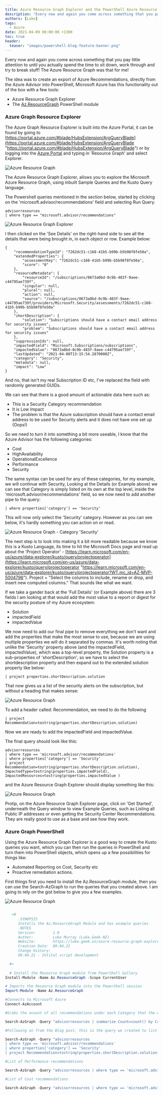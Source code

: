 ```yaml
---
title: Azure Resource Graph Explorer and the PowerShell Azure Resource Graph
description: "Every now and again you come across something that you pay little attention to until you actually spend the time to sit down, work through and try to br..."
authors: [Luke]
tags:
  - Azure
date: 2021-04-09 00:00:00 +1300
toc: true
header:
  teaser: "images/powershell-blog-feature-banner.png"
---
```

Every now and again you come across something that you pay little attention to until you actually spend the time to sit down, work through and try to break stuff! The Azure Resource Graph was that for me!

The idea was to create an export of Azure Recommendations, directly from the Azure Advisor into PowerShell, Microsoft Azure has this functionality out of the box with a few tools:

* Azure Resource Graph Explorer
* The [Az.ResourceGraph](https://learn.microsoft.com/en-us/azure/governance/resource-graph/first-query-powershell?WT.mc_id=AZ-MVP-5004796) PowerShell module

### Azure Graph Resource Explorer

The Azure Graph Resource Explorer is built into the Azure Portal, it can be found by going to [https://portal.azure.com/#blade/HubsExtension/ArgQueryBlade](https://portal.azure.com/#blade/HubsExtension/ArgQueryBlade "https://portal.azure.com/#blade/HubsExtension/ArgQueryBlade")
or by logging into the [Azure Portal](https://portal.azure.com) and typing in 'Resource Graph' and select Explorer.

![Azure Resource Graph](/uploads/azureresourcegraphsearch.png)

The Azure Resource Graph Explorer, allows you to explore the Microsoft Azure Resource Graph, using inbuilt Sample Queries and the Kusto Query language. 

The Powershell queries mentioned in the section below, started by clicking on the 'microsoft.advisor/recommendations' field and selecting Run Query.

    advisorresources
    | where type == "microsoft.advisor/recommendations"

![Azure Resource Graph Explorer](/uploads/azureresourcegraph.png "Azure Resource Graph Explorer")

I then clicked on the 'See Details' on the right-hand side to see all the details that were being brought in, in each object or row. Example below:

    {
        "recommendationTypeId": "7262dc51-c168-41b5-b99b-b5b98f8fe50a",
        "extendedProperties": {
            "assessmentKey": "7262dc51-c168-41b5-b99b-b5b98f8fe50a",
            "score": "0"
        },
        "resourceMetadata": {
            "resourceId": "/subscriptions/0673a0bd-0c9b-483f-9aee-c44795ae739f",
            "singular": null,
            "plural": null,
            "action": null,
            "source": "/subscriptions/0673a0bd-0c9b-483f-9aee-c44795ae739f/providers/Microsoft.Security/assessments/7262dc51-c168-41b5-b99b-b5b98f8fe50a"
        },
        "shortDescription": {
            "solution": "Subscriptions should have a contact email address for security issues",
            "problem": "Subscriptions should have a contact email address for security issues"
        },
        "suppressionIds": null,
        "impactedField": "Microsoft.Subscriptions/subscriptions",
        "impactedValue": "0673a0bd-0c9b-483f-9aee-c44795ae739f",
        "lastUpdated": "2021-04-08T13:15:54.2870000Z",
        "category": "Security",
        "metadata": null,
        "impact": "Low"
    }

And no, that isn't my real Subscription ID etc, I've replaced the field with randomly generated GUIDs.

We can see that there is a good amount of actionable data here such as:

* This is a Security Category recommendation
* It is Low Impact
* The problem is that the Azure subscription should have a contact email address to be used for Security alerts and it does not have one set up (Oops!)

So we need to turn it into something a bit more useable, I know that the Azure Advisor has the following categories:

* Cost
* HighAvailability
* OperationalExcellence
* Performance
* Security

The same syntax can be used for any of these categories, for my example, we will continue with Security, Looking at the Details (or Example above) we can see that Category is simply listed on its own at the top level, inside the 'microsoft.advisor/recommendations' field, so we now need to add another pipe to the query:

    | where properties['category'] == 'Security'

This will now only select the 'Security' category. However as you can see below, it's hardly something you can action on or read.

![Azure Resource Graph - Category 'Security'](/uploads/azureresourcegraph_category.png "Azure Resource Graph - Category 'Security'")

The next step is to look into making it a bit more readable because we know this is a Kusto Language, its time to hit the Microsoft Docs page and read up about the 'Project Operator' - [https://learn.microsoft.com/en-us/azure/data-explorer/kusto/query/projectoperator](https://learn.microsoft.com/en-us/azure/data-explorer/kusto/query/projectoperator "https://learn.microsoft.com/en-us/azure/data-explorer/kusto/query/projectoperator?WT.mc_id=AZ-MVP-5004796"). Project = "Select the columns to include, rename or drop, and insert new computed columns." That sounds like what we want.

If we take a gander back at the 'Full Details' (or Example above) there are 3 fields I am looking at that would add the most value to a report or digest for the security posture of my Azure ecosystem:

* Solution
* impactedField
* impactedValue

We now need to add our final pipe to remove everything we don't want and add the properties that make the most sense to use, because we are using multiple properties we will do it separated by commas. It's worth noting that unlike the 'Security' property above (and the impactedField, impactedValue), which was a top-level property, the Solution property is a sub-properties of 'shortDescription', so we have to select the shortdescription property and then expand out to the extended solution property like below:

    | project properties.shortDescription.solution

That now gives us a list of the security alerts on the subscription, but without a heading that makes sense:

![Azure Resource Graph](/uploads/azureresourcegraphheader.png)

To add a header called: Recommendation, we need to do the following

    | project Recommendation=tostring(properties.shortDescription.solution)

Now we are ready to add the impactedField and impactedValue.

The final query should look like this:

    advisorresources
    | where type == 'microsoft.advisor/recommendations'
    | where properties['category'] == 'Security'
    | project Recommendation=tostring(properties.shortDescription.solution), ImpactedType=tostring(properties.impactedField), ImpactedResources=tostring(properties.impactedValue )

and the Azure Resource Graph Explorer should display something like this:

![Azure Resource Graph](/uploads/azuregraphexplorerfinalquery.png)

Protip, on the Azure Resource Graph Explorer page, click on 'Get Started', underneath the Query window to view Example Queries, such as Listing all Public IP addresses or even getting the Security Center Recommendations. They are really good to use as a base and see how they work.

### Azure Graph PowerShell

Using the Azure Resource Graph Explorer is a good way to create the Kusto queries you want, which you can then run the queries in PowerShell and turn them into PowerShell objects, which opens up a few possibilities for things like:

* Automated Reporting on Cost, Security etc
* Proactive remediation actions.

First things first you need to install the Az.ResourceGraph module, then you can use the Search-AzGraph to run the queries that you created above. I am going to rely on the gist below to give you a few examples.

![Azure Resource Graph](/uploads/azuregraphpowershell.png)

```powershell title="AzGraph.ps1"

   <#
      .SYNOPSIS
      Installs the Az.ResourceGraph Module and has example queries
      .NOTES
      Version:        1.0
      Author:         Luke Murray (Luke.Geek.NZ) 
      Website:        https://luke.geek.nz/azure-resource-graph-explorer-and-the-powershell-azure-resource-graph
      Creation Date:  09.04.21
      Change History: 
      09.04.21 - Intital script development

  #>
  
  # Install the Resource Graph module from PowerShell Gallery
Install-Module -Name Az.ResourceGraph -Scope CurrentUser

# Imports the Resource Graph module into the PowerShell session
Import-Module -Name Az.ResourceGraph

#Connects to Microsoft Azure
Connect-AzAccount

#Grabs the acount of all recommendations under each Category that the Azure Advisor Has

Search-AzGraph -Query "advisorresources | summarize Count=count() by Category=tostring(properties.category) | where Category!='' | sort by Category asc"

#Following on from the Blog post, this is the query we created to list all Security recommendations, their resource type and what resources were impacted

Search-AzGraph -Query "advisorresources
| where type == 'microsoft.advisor/recommendations'
| where properties['category'] == 'Security'
| project Recommendation=tostring(properties.shortDescription.solution), ImpactedType=tostring(properties.impactedField), ImpactedResources=tostring(properties.impactedValue )"

#List of Performance recommendations

Search-AzGraph -Query "advisorresources | where type == 'microsoft.advisor/recommendations' and properties.category == 'Performance' | project Solution=tostring(properties.shortDescription.solution) | summarize Count=count() by Solution | sort by Count"

#List of Cost recommendations

Search-AzGraph -Query "advisorresources | where type == 'microsoft.advisor/recommendations' and properties.category == 'Cost' | summarize Resources = dcount(tostring(properties.resourceMetadata.resourceId)), Savings = sum(todouble(properties.extendedProperties.savingsAmount)) by Solution = tostring(properties.shortDescription.solution), Currency = tostring(properties.extendedProperties.savingsCurrency) | project Solution, Resources, Savings = bin(Savings, 0.01), Currency | order by Savings desc"

```

